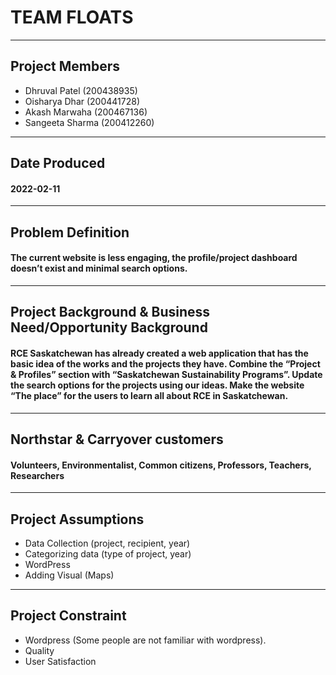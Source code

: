 # TEAM FLOATS
---
## Project Members
- Dhruval Patel (200438935)
- Oisharya Dhar (200441728)
- Akash Marwaha (200467136)
- Sangeeta Sharma (200412260)
---
## Date Produced
#### 2022-02-11
---
## Problem Definition

#### The current website is less engaging, the profile/project dashboard doesn’t exist and minimal search options.
---
## Project Background & Business Need/Opportunity Background

#### RCE Saskatchewan has already created a web application that has the basic idea of the works and the projects they have. Combine the “Project & Profiles” section with “Saskatchewan Sustainability Programs”. Update the search options for the projects using our ideas. Make the website “The place” for the users to learn all about RCE in Saskatchewan.
---
## Northstar & Carryover customers

#### Volunteers, Environmentalist, Common citizens, Professors, Teachers, Researchers
---
## Project Assumptions
- Data Collection (project, recipient, year)
- Categorizing data (type of project, year)
- WordPress
- Adding Visual (Maps)
---
## Project Constraint
- Wordpress (Some people are not familiar with wordpress).
- Quality
- User Satisfaction

